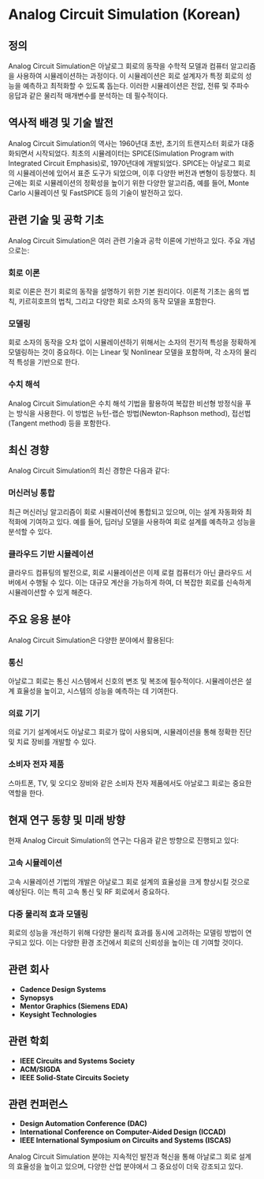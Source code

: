 # Analog Circuit Simulation (Korean)

## 정의
Analog Circuit Simulation은 아날로그 회로의 동작을 수학적 모델과 컴퓨터 알고리즘을 사용하여 시뮬레이션하는 과정이다. 이 시뮬레이션은 회로 설계자가 특정 회로의 성능을 예측하고 최적화할 수 있도록 돕는다. 이러한 시뮬레이션은 전압, 전류 및 주파수 응답과 같은 물리적 매개변수를 분석하는 데 필수적이다.

## 역사적 배경 및 기술 발전
Analog Circuit Simulation의 역사는 1960년대 초반, 초기의 트랜지스터 회로가 대중화되면서 시작되었다. 최초의 시뮬레이터는 SPICE(Simulation Program with Integrated Circuit Emphasis)로, 1970년대에 개발되었다. SPICE는 아날로그 회로의 시뮬레이션에 있어서 표준 도구가 되었으며, 이후 다양한 버전과 변형이 등장했다. 최근에는 회로 시뮬레이션의 정확성을 높이기 위한 다양한 알고리즘, 예를 들어, Monte Carlo 시뮬레이션 및 FastSPICE 등의 기술이 발전하고 있다.

## 관련 기술 및 공학 기초
Analog Circuit Simulation은 여러 관련 기술과 공학 이론에 기반하고 있다. 주요 개념으로는:

### 회로 이론
회로 이론은 전기 회로의 동작을 설명하기 위한 기본 원리이다. 이론적 기초는 옴의 법칙, 키르히호프의 법칙, 그리고 다양한 회로 소자의 동작 모델을 포함한다.

### 모델링
회로 소자의 동작을 오차 없이 시뮬레이션하기 위해서는 소자의 전기적 특성을 정확하게 모델링하는 것이 중요하다. 이는 Linear 및 Nonlinear 모델을 포함하며, 각 소자의 물리적 특성을 기반으로 한다.

### 수치 해석
Analog Circuit Simulation은 수치 해석 기법을 활용하여 복잡한 비선형 방정식을 푸는 방식을 사용한다. 이 방법은 뉴턴-랩슨 방법(Newton-Raphson method), 접선법(Tangent method) 등을 포함한다.

## 최신 경향
Analog Circuit Simulation의 최신 경향은 다음과 같다:

### 머신러닝 통합
최근 머신러닝 알고리즘이 회로 시뮬레이션에 통합되고 있으며, 이는 설계 자동화와 최적화에 기여하고 있다. 예를 들어, 딥러닝 모델을 사용하여 회로 설계를 예측하고 성능을 분석할 수 있다.

### 클라우드 기반 시뮬레이션
클라우드 컴퓨팅의 발전으로, 회로 시뮬레이션은 이제 로컬 컴퓨터가 아닌 클라우드 서버에서 수행될 수 있다. 이는 대규모 계산을 가능하게 하여, 더 복잡한 회로를 신속하게 시뮬레이션할 수 있게 해준다.

## 주요 응용 분야
Analog Circuit Simulation은 다양한 분야에서 활용된다:

### 통신
아날로그 회로는 통신 시스템에서 신호의 변조 및 복조에 필수적이다. 시뮬레이션은 설계 효율성을 높이고, 시스템의 성능을 예측하는 데 기여한다.

### 의료 기기
의료 기기 설계에서도 아날로그 회로가 많이 사용되며, 시뮬레이션을 통해 정확한 진단 및 치료 장비를 개발할 수 있다.

### 소비자 전자 제품
스마트폰, TV, 및 오디오 장비와 같은 소비자 전자 제품에서도 아날로그 회로는 중요한 역할을 한다.

## 현재 연구 동향 및 미래 방향
현재 Analog Circuit Simulation의 연구는 다음과 같은 방향으로 진행되고 있다:

### 고속 시뮬레이션
고속 시뮬레이션 기법의 개발은 아날로그 회로 설계의 효율성을 크게 향상시킬 것으로 예상된다. 이는 특히 고속 통신 및 RF 회로에서 중요하다.

### 다중 물리적 효과 모델링
회로의 성능을 개선하기 위해 다양한 물리적 효과를 동시에 고려하는 모델링 방법이 연구되고 있다. 이는 다양한 환경 조건에서 회로의 신뢰성을 높이는 데 기여할 것이다.

## 관련 회사
- **Cadence Design Systems**
- **Synopsys**
- **Mentor Graphics (Siemens EDA)**
- **Keysight Technologies**

## 관련 학회
- **IEEE Circuits and Systems Society**
- **ACM/SIGDA**
- **IEEE Solid-State Circuits Society**

## 관련 컨퍼런스
- **Design Automation Conference (DAC)**
- **International Conference on Computer-Aided Design (ICCAD)**
- **IEEE International Symposium on Circuits and Systems (ISCAS)**

Analog Circuit Simulation 분야는 지속적인 발전과 혁신을 통해 아날로그 회로 설계의 효율성을 높이고 있으며, 다양한 산업 분야에서 그 중요성이 더욱 강조되고 있다.
